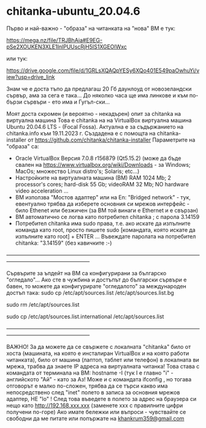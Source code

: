 # chitanka-ubuntu_20.04.6
Първо и най-важно - "образа" на читанката на "нова" ВМ е тук:


https://mega.nz/file/TRJBhAia#E9EG-pSe2XOUKEN3XLE1InlPUUscRjH5IS1XGEOlWxc

или тук:

https://drive.google.com/file/d/1GRLsXQAQpYESy6XQo401E549paOwhuYi/view?usp=drive_link


Знам че е доста тъпо да предлагаш 20 Гб даунлоуд от новозеландски сървър, ама за сега е така... До няколко часа ще има линкове и към по-бързи сървъри - ето има и Гугъл-ски...

Моят доста скромен (и вероятно - некадърен) опит за chitanka на виртуална машина
Това е chitanka на на VirtualBox виртуална машина Ubuntu 20.04.6 LTS - (Focal Fossa). Актуална е за съдържанието на chitanka.info към 19.11.2023 г. 
Създадена е с помощта на chitanka-installer от https://github.com/chitanka/chitanka-installer
Параметрите на "образа" са:
 - Oracle VirtualBox Версия 7.0.8 r156879 (Qt5.15.2) (може да бъде свален на https://www.virtualbox.org/wiki/Downloads - за Windows; MacOs; множество Linux distro's; Solaris; etc...)
 - Настройките на виртуалната машина (ВМ) RAM 1024 Mb; 2 processor's cores; hard-disk 55 Gb; videoRAM 32 Mb;  NO hardware video acceleration ...
 - ВМ използва "Мостов адаптер" или на En: "Bridged network" - тук, евентуално трябва да изберете основния си мрежов интерфейс - било Ethenet или безжичен (за ВМ той винаги е Ethernet  и е свързан)
 - ВМ автоматично се логва като потребител chitanka ; с парола 3.14159
 - Потребител chitanka има sudo права, т.е. ако искате да изпълните команда като root, просто пишете sudo [командата, която искате да изпълните като root] + ENTER ... Въвеждате паролата на потребител chitanka: "3.14159" (без кавичките :-)

–––––––––––––––––––––––––––––––––––––––––––––––––––––––––––––––––––––––––––––––––––––––––––––––––––––––

Сървърите за ъпдейт на ВМ са конфигурирани за българско "огледало"... Ако сте в чужбина и достъпът до български сървъри е бавен, то можете да конфигурирате "огледалото" за международен достъп така:
sudo cp /etc/apt/sources.list /etc/apt/sources.list.bg 
   
sudo rm /etc/apt/sources.list 
   
sudo cp /etc/apt/sources.list.international /etc/apt/sources.list 
   
–––––––––––––––––––––––––––––––––––––––––––––––––––––––––––––––––––––––––––––––––––––––––––––––––––––––


ВАЖНО!
За да можете да се свържете с локалната "chitanka" било от хоста (машината, на която е инсталиран VirtualBox и на която работи читанката), било от машина (лаптоп, таблет или телефон) в локалната ви мрежа, трабва да знаете IP адреса на виртуалната читанка! 
Това става с командата от терминала на ВМ:
hostname -I (тук I е главно "i" - английското "Ай" - като за Аз!
Може и с командата ifconfig , но тогава отговорът е малко по-сложен, трябва да се търси какво има непосредствено след "inet" полето в записа за основния мрежов адаптер, НЕ "lo" !
След това въведете в полето за адрес на браузера си нещо като http://192.168.xxx.xxx (заменете ххх с правилните цифри получени по-горе)
Ако имате бележки или въпроси - чувствайте се свободни да ме питате или попържате на khankrum359@gmail.com
